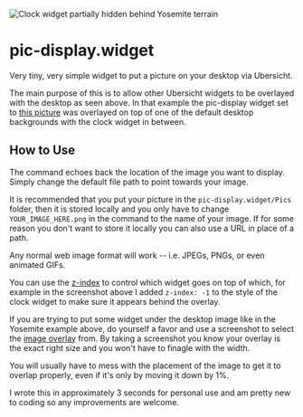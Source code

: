 ![Clock widget partially hidden behind Yosemite terrain](Example/Screenshot-Final.png "The pic being displayed here is the terrain from the desktop background; thus giving the effect of the clock being behind the landscape.")

# pic-display.widget
Very tiny, very simple widget to put a picture on your desktop via Ubersicht.

The main purpose of this is to allow other Ubersicht widgets to be overlayed with the desktop as seen above. In that example the pic-display widget set to [this picture](Example/Picture-To-Overlay.png) was overlayed on top of one of the default desktop backgrounds with the clock widget in between.

## How to Use

The command echoes back the location of the image you want to display. Simply change the default file path to point towards your image.

It is recommended that you put your picture in the `pic-display.widget/Pics` folder, then it is stored locally and you only have to change `YOUR_IMAGE_HERE.png` in the command to the name of your image. If for some reason you don't want to store it locally you can also use a URL in place of a path.

Any normal web image format will work -- i.e. JPEGs, PNGs, or even animated GIFs.

You can use the [z-index](http://www.w3schools.com/cssref/pr_pos_z-index.asp) to control which widget goes on top of which, for example in the screenshot above I added `z-index: -1` to the style of the clock widget to make sure it appears behind the overlay.

If you are trying to put some widget under the desktop image like in the Yosemite example above, do yourself a favor and use a screenshot to select the [image overlay](Example/Picture-To-Overlay.png) from. By taking a screenshot you know your overlay is the exact right size and you won't have to finagle with the width.

You will usually have to mess with the placement of the image to get it to overlap properly, even if it's only by moving it down by 1%.

I wrote this in approximately 3 seconds for personal use and am pretty new to coding so any improvements are welcome.
